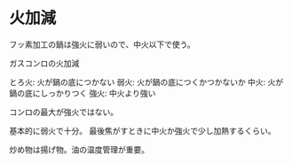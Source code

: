 # 火加減

フッ素加工の鍋は強火に弱いので、中火以下で使う。

ガスコンロの火加減

とろ火: 火が鍋の底につかない
弱火: 火が鍋の底につくかつかないか
中火: 火が鍋の底にしっかりつく
強火: 中火より強い

コンロの最大が強火ではない。

基本的に弱火で十分。
最後焦がすときに中火か強火で少し加熱するくらい。

炒め物は揚げ物。油の温度管理が重要。
